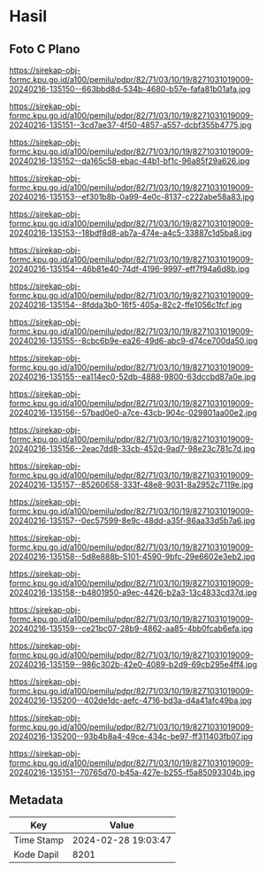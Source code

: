 # Hasil

## Foto C Plano

https://sirekap-obj-formc.kpu.go.id/a100/pemilu/pdpr/82/71/03/10/19/8271031019009-20240216-135150--663bbd8d-534b-4680-b57e-fafa81b01afa.jpg

https://sirekap-obj-formc.kpu.go.id/a100/pemilu/pdpr/82/71/03/10/19/8271031019009-20240216-135151--3cd7ae37-4f50-4857-a557-dcbf355b4775.jpg

https://sirekap-obj-formc.kpu.go.id/a100/pemilu/pdpr/82/71/03/10/19/8271031019009-20240216-135152--da165c58-ebac-44b1-bf1c-96a85f29a626.jpg

https://sirekap-obj-formc.kpu.go.id/a100/pemilu/pdpr/82/71/03/10/19/8271031019009-20240216-135153--ef301b8b-0a99-4e0c-8137-c222abe58a83.jpg

https://sirekap-obj-formc.kpu.go.id/a100/pemilu/pdpr/82/71/03/10/19/8271031019009-20240216-135153--18bdf8d8-ab7a-474e-a4c5-33887c1d5ba8.jpg

https://sirekap-obj-formc.kpu.go.id/a100/pemilu/pdpr/82/71/03/10/19/8271031019009-20240216-135154--46b81e40-74df-4196-9997-eff7f94a6d8b.jpg

https://sirekap-obj-formc.kpu.go.id/a100/pemilu/pdpr/82/71/03/10/19/8271031019009-20240216-135154--8fdda3b0-16f5-405a-82c2-ffe1056c1fcf.jpg

https://sirekap-obj-formc.kpu.go.id/a100/pemilu/pdpr/82/71/03/10/19/8271031019009-20240216-135155--8cbc6b9e-ea26-49d6-abc9-d74ce700da50.jpg

https://sirekap-obj-formc.kpu.go.id/a100/pemilu/pdpr/82/71/03/10/19/8271031019009-20240216-135155--ea114ec0-52db-4888-9800-63dccbd87a0e.jpg

https://sirekap-obj-formc.kpu.go.id/a100/pemilu/pdpr/82/71/03/10/19/8271031019009-20240216-135156--57bad0e0-a7ce-43cb-904c-029801aa00e2.jpg

https://sirekap-obj-formc.kpu.go.id/a100/pemilu/pdpr/82/71/03/10/19/8271031019009-20240216-135156--2eac7dd8-33cb-452d-9ad7-98e23c781c7d.jpg

https://sirekap-obj-formc.kpu.go.id/a100/pemilu/pdpr/82/71/03/10/19/8271031019009-20240216-135157--85260658-333f-48e8-9031-8a2952c7119e.jpg

https://sirekap-obj-formc.kpu.go.id/a100/pemilu/pdpr/82/71/03/10/19/8271031019009-20240216-135157--0ec57599-8e9c-48dd-a35f-86aa33d5b7a6.jpg

https://sirekap-obj-formc.kpu.go.id/a100/pemilu/pdpr/82/71/03/10/19/8271031019009-20240216-135158--5d8e888b-5101-4590-9bfc-29e6602e3eb2.jpg

https://sirekap-obj-formc.kpu.go.id/a100/pemilu/pdpr/82/71/03/10/19/8271031019009-20240216-135158--b4801950-a9ec-4426-b2a3-13c4833cd37d.jpg

https://sirekap-obj-formc.kpu.go.id/a100/pemilu/pdpr/82/71/03/10/19/8271031019009-20240216-135159--ce21bc07-28b9-4862-aa85-4bb0fcab6efa.jpg

https://sirekap-obj-formc.kpu.go.id/a100/pemilu/pdpr/82/71/03/10/19/8271031019009-20240216-135159--986c302b-42e0-4089-b2d9-69cb295e4ff4.jpg

https://sirekap-obj-formc.kpu.go.id/a100/pemilu/pdpr/82/71/03/10/19/8271031019009-20240216-135200--402de1dc-aefc-4716-bd3a-d4a41afc49ba.jpg

https://sirekap-obj-formc.kpu.go.id/a100/pemilu/pdpr/82/71/03/10/19/8271031019009-20240216-135200--93b4b8a4-49ce-434c-be97-ff311403fb07.jpg

https://sirekap-obj-formc.kpu.go.id/a100/pemilu/pdpr/82/71/03/10/19/8271031019009-20240216-135151--70765d70-b45a-427e-b255-f5a85093304b.jpg


## Metadata

| Key        | Value               |
| ---------- | ------------------- |
| Time Stamp | 2024-02-28 19:03:47 |
| Kode Dapil | 8201                |



